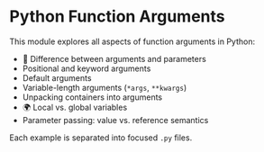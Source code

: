 # Python Function Arguments

This module explores all aspects of function arguments in Python:

- 🧾 Difference between arguments and parameters
- Positional and keyword arguments
- Default arguments
- Variable-length arguments (`*args`, `**kwargs`)
- Unpacking containers into arguments
- 🌍 Local vs. global variables
- Parameter passing: value vs. reference semantics

Each example is separated into focused `.py` files.
